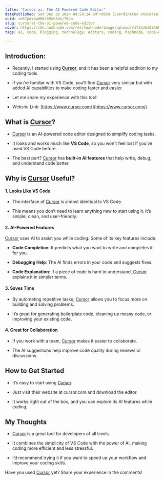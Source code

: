 ```yaml
---
title: "Cursor.ai: The AI-Powered Code Editor"
datePublished: Sat Dec 28 2024 04:50:24 GMT+0000 (Coordinated Universal Time)
cuid: cm57pdx4w000r09mk5dnj76eo
slug: cursorai-the-ai-powered-code-editor
cover: https://cdn.hashnode.com/res/hashnode/image/upload/v1735361085563/b8d56bbc-f412-4c3f-93c1-b052a779f06b.png
tags: ai, code, blogging, technology, editors, coding, hashnode, code-editor, trending, coder, cursor, hashnodecommunity, blogswithcc, ai-tools, cursor-ai

---
```


## **Introduction:**

* Recently, I started using [**Cursor**](http://Cursor.ai), and it has been a helpful addition to my coding tools.
    

* If you’re familiar with VS Code, you’ll find [Cursor](http://Cursor.ai) very similar but with added AI capabilities to make coding faster and easier.
    
* Let me share my experience with this tool!
    
* Website Link: [https://www.cursor.com/](https://www.cursor.com/)
    

## What is [Cursor](http://Cursor.ai)?

* [Cursor](http://Cursor.ai) is an AI-powered code editor designed to simplify coding tasks.
    
* It looks and works much like **VS Code**, so you won’t feel lost if you’ve used VS Code before.
    
* The best part? [Cursor](http://Cursor.ai) has **built-in AI features** that help write, debug, and understand code better.
    

## Why is [Cursor](http://Cursor.ai) Useful?

#### 1\. **Looks Like VS Code**

* The interface of [Cursor](http://Cursor.ai) is almost identical to VS Code.
    
* This means you don’t need to learn anything new to start using it. It’s simple, clean, and user-friendly.
    

#### 2\. **AI-Powered Features**

[Cursor](http://Cursor.ai) uses AI to assist you while coding. Some of its key features include:

* **Code Completion**: It predicts what you want to write and completes it for you.
    
* **Debugging Help**: The AI finds errors in your code and suggests fixes.
    
* **Code Explanation**: If a piece of code is hard to understand, [Cursor](http://Cursor.ai) explains it in simpler terms.
    

#### 3\. **Saves Time**

* By automating repetitive tasks, [Cursor](http://Cursor.ai) allows you to focus more on building and solving problems.
    
* It’s great for generating boilerplate code, cleaning up messy code, or improving your existing code.
    

#### 4\. **Great for Collaboration**

* If you work with a team, [Cursor](http://Cursor.ai) makes it easier to collaborate.
    
* The AI suggestions help improve code quality during reviews or discussions.
    

## How to Get Started

* It’s easy to start using [Cursor](http://Cursor.ai).
    
* Just visit their website at cursor.com and download the editor.
    
* It works right out of the box, and you can explore its AI features while coding.
    

## My Thoughts

* [Cursor](http://Cursor.ai) is a great tool for developers of all levels.
    
* It combines the simplicity of VS Code with the power of AI, making coding more efficient and less stressful.
    
* I’d recommend trying it if you want to speed up your workflow and improve your coding skills.
    

Have you used [Cursor](http://Cursor.ai) yet? Share your experience in the comments!